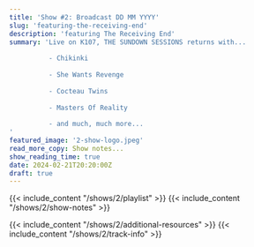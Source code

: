 ```yaml
---
title: 'Show #2: Broadcast DD MM YYYY'
slug: 'featuring-the-receiving-end'
description: 'featuring The Receiving End'
summary: 'Live on K107, THE SUNDOWN SESSIONS returns with...
 
          - Chikinki
                 
          - She Wants Revenge
          
          - Cocteau Twins
          
          - Masters Of Reality
          
          - and much, much more...
'
featured_image: '2-show-logo.jpeg'
read_more_copy: Show notes...
show_reading_time: true
date: 2024-02-21T20:20:00Z
draft: true
---
```

{{< include_content "/shows/2/playlist" >}}
{{< include_content "/shows/2/show-notes" >}}



{{< include_content "/shows/2/additional-resources" >}}
{{< include_content "/shows/2/track-info" >}}